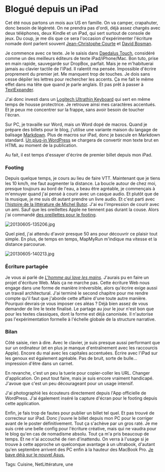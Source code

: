 # Blogué depuis un iPad

Cet été nous partons un mois aux US en famille. On va camper, crapahuter, donc besoin de légèreté. On ne prendra pas d'ordi, déjà assez chargés avec deux téléphones, deux Kindle et un iPad, qui sert surtout de console de jeux. Du coup, je me dis que ce sera l'occasion d'expérimenter l'écriture nomade dont parlent souvent [Jean-Christophe Courte](http://www.urbanbike.com/index.php/site/cat/ecrire) et [David Bosman](http://davidbosman.fr/blog/).

Je commence avec ce texte. Je le saisis dans [Daedalus Touch](http://daedalusapp.com/), considéré comme un des meilleurs éditeurs de texte iPad/iPhone/Mac. Bon tuto, prise en main rapide, sauvegarde sur DropBox, parfait. Mais je ne m'habituerai jamais au clavier tactile de l'iPad. Il ralentit ma pensée. Impossible d'écrire proprement du premier jet. Me manquent trop de touches. Je dois sans cesse dépiler les lettres pour rechercher les accents. Ça me fait le même effet dans ma tête que quand je parle anglais. Et pas prêt à passer à [TextExpander](http://smilesoftware.com/TextExpander/index.html).

J'ai donc investi dans un [Logitech Ultrathin Keyboard](http://www.logitech.com/fr-fr/tablet-accessories/ipad) qui sert en même temps de housse protectrice. Je retrouve ainsi mes caractères accentués. Et je peux me concentrer sur la frappe, sans avoir besoin de toucher l'écran.

Sur PC, je travaille sur Word, mais un Word dopé de macros. Quand je prépare des billets pour le blog, j'utilise une variante maison du langage de balisage [Markdown](http://fr.wikipedia.org/wiki/Markdown). Plus de macros sur iPad, donc je bascule en Markdown standard. [Un plug-in WordPress](http://wordpress.org/plugins/markdown-on-save-improved/) se chargera de convertir mon texte brut en HTML au moment de la publication.

Au fait, il est temps d'essayer d'écrire de premier billet depuis mon iPad.

### Footing

Depuis quelque temps, je cours au lieu de faire VTT. Maintenant que je tiens les 10 km/h, me faut augmenter la distance. La boucle autour de chez moi, presque toujours au bord de l'eau, a beau être agréable, je commençais à m'ennuyer quand j'ai pensé à courir avec un casque audio. Et plutôt que de la musique, je me suis dit autant prendre un livre audio. Et c'est parti avec [l'histoire de la littérature de Michel Butor](http://www.carnetsnord.fr/titre/petite-histoire-de-la-litterature-francaise). J'ai eu l'impression de courir avec un ami. Sauf que les oreillettes Apple ne tiennent pas durant la couse. Alors j'ai commandé [des oreillettes pour le footing](http://www.sennheiser.fr/tous-les-casques-sennheiser-adidas/casques-adidas-sport/details/1015/274/casques-pour-le-sport-avec-micro/pmx-685i---nouveau).

![20130605-135206.jpg](http://blog.tcrouzet.comhttps://tcrouzet.com/images_tc/2013/06/20130605-135206.jpg)

Quel pied, j'ai attendu d'avoir presque 50 ans pour découvrir ce plaisir tout simple. En plus, de temps en temps, MapMyRun m'indique ma vitesse et la distance parcourue.

![20130605-140213.jpg](http://blog.tcrouzet.comhttps://tcrouzet.com/images_tc/2013/06/20130605-140213.jpg)


### Écriture partagée

Je vous ai parlé de [*L'homme qui lave les mains*](http://blog.tcrouzet.com/tag/lhomme-qui-lave-les-mains/). J'aurais pu en faire un projet d'écriture Web. Mais ça ne marche pas. Cette écriture Web nous engage dans une forme de manière irréversible, alors qu'écrire exige aussi un travail architectural. J'ai terminé le second chapitre pour me rendre compte qu'il faut que j'aborde cette affaire d'une toute autre manière. Pourquoi devrais-je vous imposer ces aléas ? Déjà bien assez de vous demander de lire le texte finalisé. Le partage au jour le jour n'est bon que pour les textes classiques, dont la forme est déjà canonisée. Il n'autorise pas l'expérimentation formelle à l'échelle globale de la structure narrative.

### Bilan

Côté saisie, rien à dire. Avec le clavier, je suis presque aussi performant que sur un ordinateur (et en plus je manque d'entraînement avec les raccourcis Apple). Encore du mal avec les capitales accentuées. Écrire avec l'iPad sur les genoux est également agréable. Pas de bruit, sorte de bulle... impression d'être dans un carnet.

En revanche, c'est un peu la tuerie pour copier-coller les URL. Changer d'application. On peut tout faire, mais je suis encore vraiment handicapé. J'avoue que c'est un peu décourageant pour un usage intensif.

J'ai photographié les écouteurs directement depuis l'App officielle de WordPress. J'ai également inséré la capture d'écran pour le footing depuis cette application.

Enfin, je fais trop de fautes pour publier un billet tel quel. Et pas trouvé de correcteur sur iPad. Donc j'ouvre le billet depuis mon PC pour le corriger avant de le poster définitivement. Tout ça s'achève par un gros raté. Je me suis créé une belle config pour l'écriture créative, mais qui ne vaudra pour le blog qu'en cas de nomadisme absolu. Tout ça m'a pris beaucoup de temps. Et ne n'ai accouché de rien d'inattendu. On verra à l'usage si je trouve à cette approche un quelconque avantage à un ultrabook, d'autant qu'en septembre arrivent des PC enfin à la hauteur des MacBook Pro. [Je bave déjà sur le nouvel Asus.](http://www.generation-nt.com/asus-zenbook-infinity-ultrabook-tactile-haswell-actualite-1741142.html)

Tags: Cuisine, NetLittérature, une
